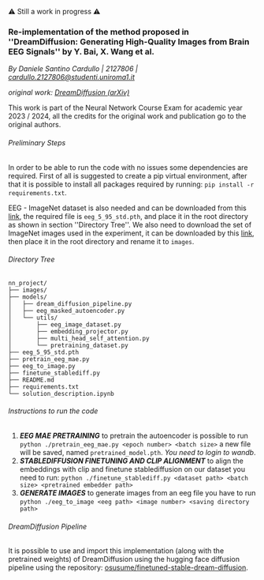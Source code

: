  ⚠️ Still a work in progress ️⚠️

### Re-implementation of the method proposed in ''DreamDiffusion: Generating High-Quality Images from Brain EEG Signals'' by Y. Bai, X. Wang et al.
*By Daniele Santino Cardullo | 2127806 | cardullo.2127806@studenti.uniroma1.it*

*original work: [DreamDiffusion (arXiv)](https://arxiv.org/abs/2306.16934)*

This work is part of the Neural Network Course Exam for academic year 2023 / 2024,
all the credits for the original work 
and publication go to the original authors.

###### Preliminary Steps
In order to be able to run the code with no issues some dependencies
are required. First of all is suggested to create a pip virtual
environment, after that it is possible to install all
packages required by running: `pip install -r requirements.txt`.

EEG - ImageNet dataset is also needed and can be downloaded from this
[link](https://github.com/perceivelab/eeg_visual_classification), 
the required file is `eeg_5_95_std.pth`, and place it in the root 
directory as shown in section ''Directory Tree''. We also need to download 
the set of ImageNet images used in the experiment, it can be 
downloaded by this [link](https://drive.google.com/file/d/1y7I9bG1zKYqBM94odcox_eQjnP9HGo9-/view?usp=drive_link),
then place it in the root directory and rename it to `images`.
###### Directory Tree
```
nn_project/
├── images/
├── models/
│   ├── dream_diffusion_pipeline.py
│   ├── eeg_masked_autoencoder.py
│   └── utils/
│       ├── eeg_image_dataset.py
│       ├── embedding_projector.py
│       ├── multi_head_self_attention.py
│       └── pretraining_dataset.py
├── eeg_5_95_std.pth
├── pretrain_eeg_mae.py
├── eeg_to_image.py
├── finetune_stablediff.py
├── README.md
├── requirements.txt
└── solution_description.ipynb
```

###### Instructions to run the code
1. ***EEG MAE PRETRAINING*** to pretrain the autoencoder is possible to run `python ./pretrain_eeg_mae.py <epoch number> <batch size>` a new file will be saved, named `pretrained_model.pth`. _You need to login to wandb_.
2. ***STABLEDIFFUSION FINETUNING AND CLIP ALIGNMENT*** to align the embeddings with clip and finetune stablediffusion on our dataset you need to run: `python ./finetune_stablediff.py <dataset path> <batch size> <pretrained embedder path>`
3. ***GENERATE IMAGES*** to generate images from an eeg file you have to run `python ./eeg_to_image <eeg path> <image number> <saving directory path>`

###### DreamDiffusion Pipeline
It is possible to use and import this implementation (along with the pretrained weights) of DreamDiffusion
using the hugging face diffusion pipeline using the repository: [osusume/finetuned-stable-dream-diffusion](https://huggingface.co/osusume/finetuned-stable-dream-diffusion/tree/main).